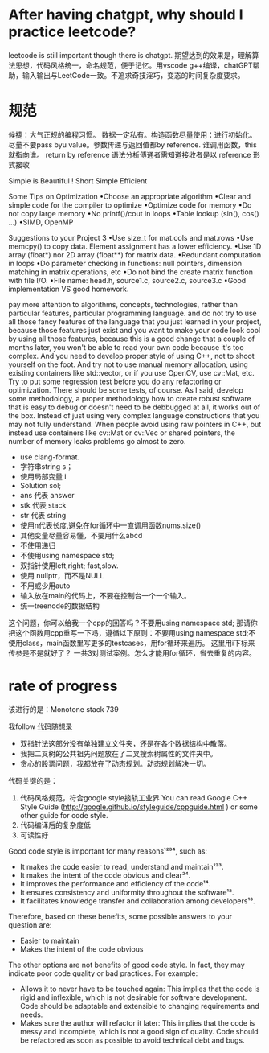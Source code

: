 # After having chatgpt, why should I practice leetcode?
leetcode is still important though there is chatgpt.
期望达到的效果是，理解算法思想，代码风格统一，命名规范，便于记忆。用vscode g++编译，chatGPT帮助，输入输出与LeetCode一致。不追求奇技淫巧，变态的时间复杂度要求。
# 规范
候捷：大气正规的编程习惯。
数据一定私有。构造函数尽量使用：进行初始化。
尽量不要pass byu value。参数传递与返回值都by reference.
谁调用函数，this就指向谁。
return by reference 语法分析傅通者需知道接收者是以 reference 形式接收

Simple is Beautiful !
Short
Simple
Efficient

Some Tips on Optimization
•Choose an appropriate algorithm
•Clear and simple code for the compiler to optimize
•Optimize code for memory
•Do not copy large memory
•No printf()/cout in loops
•Table lookup (sin(), cos() ...)
•SIMD, OpenMP


Suggestions to your Project 3
•Use size_t for mat.cols and mat.rows
•Use memcpy() to copy data. Element assignment has a lower efficiency.
•Use 1D array (float*) nor 2D array (float**) for matrix data.
•Redundant computation in loops
•Do parameter checking in functions: null pointers, dimension matching in 
matrix operations, etc
•Do not bind the create matrix function with file I/O.
•File name: head.h, source1.c, source2.c, source3.c
•Good implementation VS good homework.



pay more attention to algorithms, concepts, technologies, rather than particular features, particular programming language. and do not try to use all those fancy features of the language that you just learned in your project, because those features just exist and you want to make your code look cool by using all those features, because this is a good change that a couple of months later, you won't be able to read your own code because it's too complex. And you need to develop proper style of using C++, not to shoot yourself on the foot. And try not to use manual memory allocation, using existing containers like std::vector, or if you use OpenCV, use cv::Mat, etc. Try to put some regression test before you do any refactoring or optimization. There should be some tests, of course. As I said, develop some methodology, a proper methodology how to create robust software that is easy to debug or doesn't need to be debbugged at all, it works out of the box. Instead of just using very complex language constructions that you may not fully understand. When people avoid using raw pointers in C++, but instead use containers like cv::Mat or cv::Vec or shared pointers, the number of memory leaks problems go almost to zero.


- use clang-format.
- 字符串string s；
- 使用局部变量 i
- Solution sol;
- ans 代表 answer
- stk 代表 stack
- str 代表 string
- 使用n代表长度,避免在for循环中一直调用函数nums.size()
- 其他变量尽量容易懂，不要用什么abcd
- 不使用递归
- 不使用using namespace std; 
- 双指针使用left,right; fast,slow.
- 使用 nullptr，而不是NULL
- 不用或少用auto
- 输入放在main的代码上，不要在控制台一个一个输入。
- 统一treenode的数据结构

这个问题，你可以给我一个cpp的回答吗？不要用using namespace std;
那请你把这个函数用cpp重写一下吗，遵循以下原则：不要用using namespace std;不使用class，main函数里写更多的testcases，用for循环来遍历。
这里用i下标来传参是不是就好了？
一共3对测试案例。怎么才能用for循环，省去重复的内容。
# rate of progress
该进行的是：Monotone stack 739

我follow [代码随想录](https://github.com/youngyangyang04/leetcode-master)
- 双指针法这部分没有单独建立文件夹，还是在各个数据结构中散落。
- 我把二叉树的公共祖先问题放在了二叉搜索树属性的文件夹中。
- 贪心的股票问题，我都放在了动态规划。动态规划解决一切。

代码关键的是：
1. 代码风格规范，符合google style接轨工业界 You can read Google C++ Style Guide (http://google.github.io/styleguide/cppguide.html ) or some other guide for code style.
2. 代码编译后的复杂度低
3. 可读性好

Good code style is important for many reasons¹²³⁴, such as:

- It makes the code easier to read, understand and maintain¹²³.
- It makes the intent of the code obvious and clear²⁴.
- It improves the performance and efficiency of the code¹⁴.
- It ensures consistency and uniformity throughout the software¹².
- It facilitates knowledge transfer and collaboration among developers¹³.

Therefore, based on these benefits, some possible answers to your question are:

- Easier to maintain
- Makes the intent of the code obvious

The other options are not benefits of good code style. In fact, they may indicate poor code quality or bad practices. For example:

- Allows it to never have to be touched again: This implies that the code is rigid and inflexible, which is not desirable for software development. Code should be adaptable and extensible to changing requirements and needs.
- Makes sure the author will refactor it later: This implies that the code is messy and incomplete, which is not a good sign of quality. Code should be refactored as soon as possible to avoid technical debt and bugs.